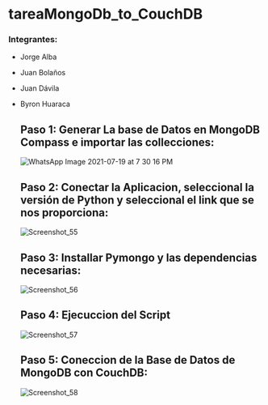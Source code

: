 # tareaMongoDb_to_CouchDB
### Integrantes:
* Jorge Alba
* Juan Bolaños
* Juan Dávila
* Byron Huaraca

  ## Paso 1: Generar La base de Datos en MongoDB Compass e importar las collecciones:
  ![WhatsApp Image 2021-07-19 at 7 30 16 PM](https://user-images.githubusercontent.com/58042023/126246277-143df002-e358-4c9f-a32d-0e11d8dd9169.jpeg)
  
  ## Paso 2: Conectar la Aplicacion, seleccional la versión de Python y seleccional el link que se nos proporciona:
  ![Screenshot_55](https://user-images.githubusercontent.com/58042023/126246441-854458e3-34b6-48d2-b3e4-a491a3385d24.png)

  ## Paso 3: Installar Pymongo y las dependencias necesarias:
  ![Screenshot_56](https://user-images.githubusercontent.com/58042023/126246509-279750d1-6a61-4747-a97e-eb8cbd0906bc.png)

  ## Paso 4: Ejecuccion del Script
  ![Screenshot_57](https://user-images.githubusercontent.com/58042023/126246619-97e73570-c91b-41a7-aaa9-12bc6303d342.png)
  
  ## Paso 5: Coneccion de la Base de Datos de MongoDB con CouchDB:
  ![Screenshot_58](https://user-images.githubusercontent.com/58042023/126246701-0e093ad7-9579-4eb5-bac1-575b4fdb21e2.png)


